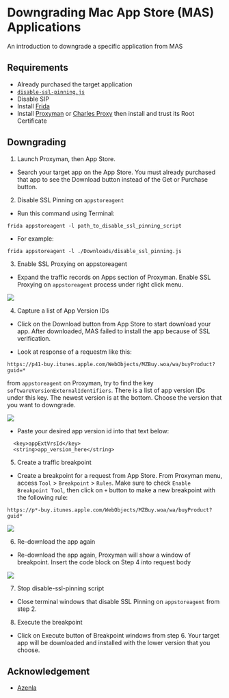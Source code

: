 # Downgrading Mac App Store (MAS) Applications

An introduction to downgrade a specific application from MAS

## Requirements

- Already purchased the target application
- [`disable-ssl-pinning.js`](https://raw.githubusercontent.com/trungnghiatn/Downgrade-MAS-Applications/master/Scripts/disable-ssl-pinning.js)
- Disable SIP
- Install [Frida](https://frida.re/)
- Install [Proxyman](https://proxyman.io/) or [Charles Proxy](https://www.charlesproxy.com/) then install and trust its Root Certificate

## Downgrading

1. Launch Proxyman, then App Store.

- Search your target app on the App Store. You must already purchased that app to see the Download button instead of the Get or Purchase button.

2. Disable SSL Pinning on `appstoreagent`

- Run this command using Terminal:

```
frida appstoreagent -l path_to_disable_ssl_pinning_script
```

- For example:

```
frida appstoreagent -l ./Downloads/disable_ssl_pinning.js
```

3. Enable SSL Proxying on appstoreagent

- Expand the traffic records on Apps section of Proxyman. Enable SSL Proxying on `appstoreagent` process under right click menu.

![](https://raw.githubusercontent.com/trungnghiatn/Downgrade-MAS-Applications/master/Images/enable-ssl-proxying.png)

4. Capture a list of App Version IDs

- Click on the Download button from App Store to start download your app. After downloaded, MAS failed to install the app because of SSL verification.

- Look at response of a requestm like this: 

```
https://p41-buy.itunes.apple.com/WebObjects/MZBuy.woa/wa/buyProduct?guid=*
```
 from `appstoreagent` on Proxyman, try to find the key `softwareVersionExternalIdentifiers`. There is a list of app version IDs under this key. The newest version is at the bottom. Choose the version that you want to downgrade.

![](https://raw.githubusercontent.com/trungnghiatn/Downgrade-MAS-Applications/master/Images/app-version-ids.png)

- Paste your desired app version id into that text below:

```
  <key>appExtVrsId</key>
  <string>app_version_here</string>
```

5. Create a traffic breakpoint

- Create a breakpoint for a request from App Store. From Proxyman menu, access `Tool` > `Breakpoint` > `Rules`. Make sure to check `Enable Breakpoint Tool`, then click on `+` button to make a new breakpoint with the following rule:

```
https://p*-buy.itunes.apple.com/WebObjects/MZBuy.woa/wa/buyProduct?guid*
```

![](https://raw.githubusercontent.com/trungnghiatn/Downgrade-MAS-Applications/master/Images/create-a-breakpoint.png)

6. Re-download the app again

- Re-download the app again, Proxyman will show a window of breakpoint. Insert the code block on Step 4 into request body

![](https://raw.githubusercontent.com/trungnghiatn/Downgrade-MAS-Applications/master/Images/modify-request-body)

7. Stop disable-ssl-pinning script

- Close terminal windows that disable SSL Pinning on `appstoreagent` from step 2.

8. Execute the breakpoint

- Click on Execute button of Breakpoint windows from step 6. Your target app will be downloaded and installed with the lower version that you choose.

## Acknowledgement

- [Azenla](https://gist.github.com/azenla/37f941de24c5dfe46f3b8e93d94ce909)
